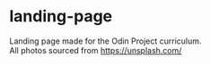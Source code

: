 # landing-page
Landing page made for the Odin Project curriculum.\
All photos sourced from https://unsplash.com/